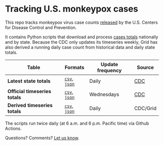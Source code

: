 # Tracking U.S. monkeypox cases
This repo tracks monkeypox virus case counts [released](https://www.cdc.gov/poxvirus/monkeypox/response/2022/index.html) by the U.S. Centers for Disease Control and Prevention. 

It contains Python scripts that download and process [cases totals](https://github.com/gridviz/monkeypox/tree/main/data/processed) nationally and by state. Because the CDC only updates its timeseries weekly, Grid has also derived a running daily case count from historical data and daily state totals.  

| Table  | Formats | Update frequency | Source |
| ------------- | ------------- | ------------- | ------------- |
| **Latest state totals**  |  [`csv`](https://raw.githubusercontent.com/gridviz/monkeypox/main/data/processed/monkeypox_cases_states_cdc_latest.csv), [`json`](https://raw.githubusercontent.com/gridviz/monkeypox/main/data/processed/monkeypox_cases_states_cdc_latest.json) | Daily | [CDC](https://www.cdc.gov/poxvirus/monkeypox/response/2022/us-map.html) |
| **Official timeseries totals**  | [`csv`](https://raw.githubusercontent.com/gridviz/monkeypox/main/data/processed/monkeypox_cases_timeseries_cdc_latest.csv), [`json`](https://raw.githubusercontent.com/gridviz/monkeypox/main/data/processed/monkeypox_cases_timeseries_cdc_latest.json) | Wednesdays | [CDC](https://www.cdc.gov/poxvirus/monkeypox/response/2022/mpx-trends.html) |
| **Derived timeseries totals**  | [`csv`](https://raw.githubusercontent.com/gridviz/monkeypox/main/data/processed/monkeypox_cases_derived_timeseries_latest.csv), [`json`](https://raw.githubusercontent.com/gridviz/monkeypox/main/data/processed/monkeypox_cases_derived_timeseries_latest.json) | Daily | CDC/Grid |

The scripts run twice daily (at 6 a.m. and 6 p.m. Pacific time) via Github Actions. 

Questions? Comments? [Let us know](mailto:mstiles@grid.news). 
